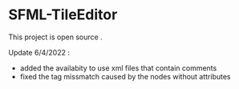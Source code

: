 # SFML-TileEditor

This project is open source .

Update 6/4/2022 : 
  + added the availabity to use xml files that contain comments
  + fixed the tag missmatch caused by the nodes without attributes 
